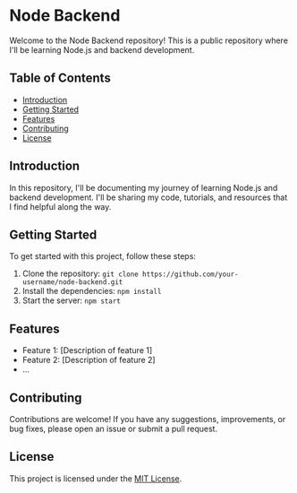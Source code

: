 # Node Backend

Welcome to the Node Backend repository! This is a public repository where I'll be learning Node.js and backend development.

## Table of Contents

- [Introduction](#introduction)
- [Getting Started](#getting-started)
- [Features](#features)
- [Contributing](#contributing)
- [License](#license)

## Introduction

In this repository, I'll be documenting my journey of learning Node.js and backend development. I'll be sharing my code, tutorials, and resources that I find helpful along the way.

## Getting Started

To get started with this project, follow these steps:

1. Clone the repository: `git clone https://github.com/your-username/node-backend.git`
2. Install the dependencies: `npm install`
3. Start the server: `npm start`

## Features

- Feature 1: [Description of feature 1]
- Feature 2: [Description of feature 2]
- ...

## Contributing

Contributions are welcome! If you have any suggestions, improvements, or bug fixes, please open an issue or submit a pull request.

## License

This project is licensed under the [MIT License](LICENSE).
